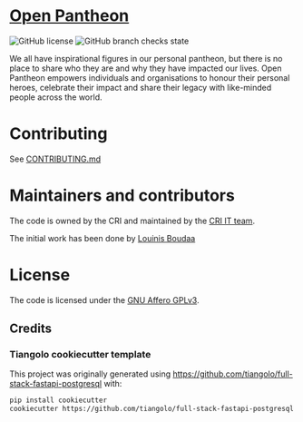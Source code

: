 <!--
OpenPantheon: the pantheon for Education
Copyright (C) 2021 CRI

This program is free software: you can redistribute it and/or modify
it under the terms of the GNU Affero General Public License as published
by the Free Software Foundation, either version 3 of the License, or
(at your option) any later version.

This program is distributed in the hope that it will be useful,
but WITHOUT ANY WARRANTY; without even the implied warranty of
MERCHANTABILITY or FITNESS FOR A PARTICULAR PURPOSE.  See the
GNU Affero General Public License for more details.

You should have received a copy of the GNU Affero General Public License
along with this program.  If not, see <https://www.gnu.org/licenses/>.
-->

# [Open Pantheon](https://open-pantheon.org)

![GitHub license](https://img.shields.io/github/license/CyberCRI/OpenPantheon?style=flat-square)
![GitHub branch checks state](https://img.shields.io/github/checks-status/CyberCRI/OpenPantheon/main?style=flat-square)

We all have inspirational figures in our personal pantheon, but there is no place to share who they are and why they have impacted our lives.
Open Pantheon empowers individuals and organisations to honour their personal heroes, celebrate their impact and share their legacy with like-minded people across the world.

# Contributing

See [CONTRIBUTING.md](CONTRIBUTING.md)

# Maintainers and contributors

The code is owned by the CRI and maintained by the [CRI IT team](mailto:it-team@cri-paris.org).

The initial work has been done by [Louinis Boudaa](https://github.com/lboudaa)

# License

The code is licensed under the [GNU Affero GPLv3](LICENSE).

## Credits

### Tiangolo cookiecutter template

This project was originally generated using https://github.com/tiangolo/full-stack-fastapi-postgresql with:

```bash
pip install cookiecutter
cookiecutter https://github.com/tiangolo/full-stack-fastapi-postgresql
```
